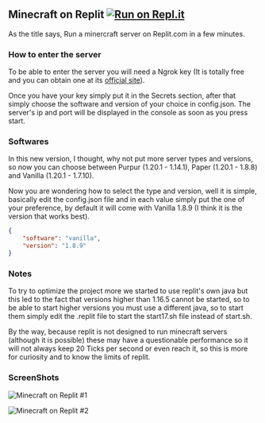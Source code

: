 ## Minecraft on Replit [![Run on Repl.it](https://repl.it/badge/github/SrEvelio/Minecraft-Replit)](https://repl.it/github/SrEvelio/Minecraft-Replit)

As the title says, Run a minercraft server on Replit.com in a few minutes.


### How to enter the server

To be able to enter the server you will need a Ngrok key (It is totally free and you can obtain one at its [official site](https://ngrok.com/)).

Once you have your key simply put it in the Secrets section, after that simply choose the software and version of your choice in config.json. The server's ip and port will be displayed in the console as soon as you press start.

### Softwares
In this new version, I thought, why not put more server types and versions, so now you can choose between Purpur (1.20.1 - 1.14.1), Paper (1.20.1 - 1.8.8) and Vanilla (1.20.1 - 1.7.10).

Now you are wondering how to select the type and version, well it is simple, basically edit the config.json file and in each value simply put the one of your preference, by default it will come with Vanilla 1.8.9 (I think it is the version that works best).

```json
{
    "software": "vanilla",
    "version": "1.8.9"
}
```

### Notes
To try to optimize the project more we started to use replit's own java but this led to the fact that versions higher than 1.16.5 cannot be started, so to be able to start higher versions you must use a different java, so to start them simply edit the .replit file to start the start17.sh file instead of start.sh.

By the way, because replit is not designed to run minecraft servers (although it is possible) these may have a questionable performance so it will not always keep 20 Ticks per second or even reach it, so this is more for curiosity and to know the limits of replit.

### ScreenShots

![Minecraft on Replit #1](https://github.com/SrEvelio/Minecraft-Replit/blob/main/screenshots/2023-08-28_16.01.46.png)

![Minecraft on Replit #2](https://github.com/SrEvelio/Minecraft-Replit/blob/main/screenshots/2023-08-28_16.11.45.png)